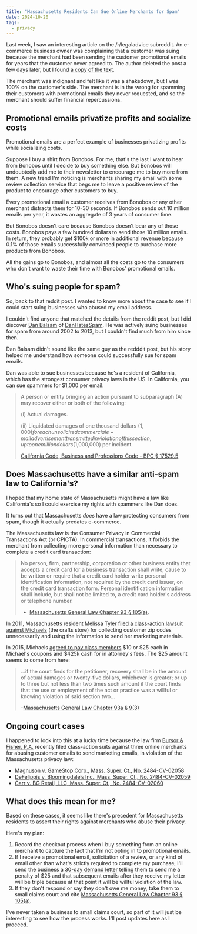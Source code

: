 ```yaml
---
title: "Massachusetts Residents Can Sue Online Merchants for Spam"
date: 2024-10-20
tags:
  - privacy
---
```


Last week, I saw an interesting article on the /r/legaladvice subreddit. An e-commerce business owner was complaining that a customer was suing because the merchant had been sending the customer promotional emails for years that the customer never agreed to. The author deleted the post a few days later, but I found [a copy of the text](original.txt).

The merchant was indignant and felt like it was a shakedown, but I was 100% on the customer's side. The merchant is in the wrong for spamming their customers with promotional emails they never requested, and so the merchant should suffer financial repercussions.

## Promotional emails privatize profits and socialize costs

Promotional emails are a perfect example of businesses privatizing profits while socializing costs.

Suppose I buy a shirt from Bonobos. For me, that's the last I want to hear from Bonobos until I decide to buy something else. But Bonobos will undoubtedly add me to their newsletter to encourage me to buy more from them. A new trend I'm noticing is merchants sharing my email with some review collection service that begs me to leave a positive review of the product to encourage other customers to buy.

Every promotional email a customer receives from Bonobos or any other merchant distracts them for 10-30 seconds. If Bonobos sends out 10 million emails per year, it wastes an aggregate of 3 years of consumer time.

But Bonobos doesn't care because Bonobos doesn't bear any of those costs. Bonobos pays a few hundred dollars to send those 10 million emails. In return, they probably get $100k or more in additional revenue because 0.1% of those emails successfully convinced people to purchase more products from Bonobos.

All the gains go to Bonobos, and almost all the costs go to the consumers who don't want to waste their time with Bonobos' promotional emails.

## Who's suing people for spam?

So, back to that reddit post. I wanted to know more about the case to see if I could start suing businesses who abused my email address.

I couldn't find anyone that matched the details from the reddit post, but I did discover [Dan Balsam](https://en.wikipedia.org/wiki/Daniel_Balsam) of [DanHatesSpam](http://www.danhatesspam.com/). He was actively suing businesses for spam from around 2002 to 2013, but I couldn't find much from him since then.

Dan Balsam didn't sound like the same guy as the redddit post, but his story helped me understand how someone could successfully sue for spam emails.

Dan was able to sue businesses because he's a resident of California, which has the strongest consumer privacy laws in the US. In California, you can sue spammers for $1,000 per email:

> A person or entity bringing an action pursuant to subparagraph (A) may recover either or both of the following:
>
> (i) Actual damages.
>
> (ii) Liquidated damages of one thousand dollars ($1,000) for each unsolicited commercial e-mail advertisement transmitted in violation of this section, up to one million dollars ($1,000,000) per incident.
>
> [California Code, Business and Professions Code - BPC § 17529.5](https://leginfo.legislature.ca.gov/faces/codes_displaySection.xhtml?lawCode=BPC&sectionNum=17529.5)

## Does Massachusetts have a similar anti-spam law to California's?

I hoped that my home state of Massachusetts might have a law like California's so I could exercise my rights with spammers like Dan does.

It turns out that Massachusetts _does_ have a law protecting consumers from spam, though it actually predates e-commerce.

The Massachusetts law is the Consumer Privacy in Commercial Transactions Act (or CPICTA). In commercial transactions, it forbids the merchant from collecting more personal information than necessary to complete a credit card transaction:

> No person, firm, partnership, corporation or other business entity that accepts a credit card for a business transaction shall write, cause to be written or require that a credit card holder write personal identification information, not required by the credit card issuer, on the credit card transaction form. Personal identification information shall include, but shall not be limited to, a credit card holder's address or telephone number.
>
> - [Massachusetts General Law Chapter 93 § 105(a)](https://malegislature.gov/Laws/GeneralLaws/PartI/TitleXV/Chapter93/Section105).

In 2011, Massachusetts resident Melissa Tyler [filed a class-action lawsuit against Michaels](tyler-v-michaels-stores-inc-2013.pdf) (the crafts store) for collecting customer zip codes unnecessarily and using the information to send her marketing materials.

In 2015, Michaels [agreed to pay class members](Tyler_v__Michaels_Stores-2015.pdf) $10 or $25 each in Michael's coupons and $425k cash for in attorney's fees. The $25 amount seems to come from here:

> ...if the court finds for the petitioner, recovery shall be in the amount of actual damages or twenty-five dollars, whichever is greater; or up to three but not less than two times such amount if the court finds that the use or employment of the act or practice was a willful or knowing violation of said section two...
>
> -[Massachusetts General Law Chapter 93a § 9(3)](https://malegislature.gov/Laws/GeneralLaws/PartI/TitleXV/Chapter93a/Section9)

## Ongoing court cases

I happened to look into this at a lucky time because the law firm [Bursor & Fisher, P.A.](https://www.bursor.com/) recently filed class-action suits against three online merchants for abusing customer emails to send marketing emails, in violation of the Massachusetts privacy law:

- [Magnuson v. GameStop Corp., Mass. Super. Ct., No. 2484-CV-02058](https://www.bloomberglaw.com/public/desktop/document/MagnusonLukevsGameStopCorpDocketNo2484CV02058MassSuperCtAug052024?doc_id=X4Q2UCMUHJK8CNA121GMI1MJR0U)
- [DeFelippis v. Bloomingdale’s Inc., Mass. Super. Ct., No. 2484-CV-02059](https://www.bloomberglaw.com/public/document/DeFelippisAnthonyvsBloomingdalesIncDocketNo2484CV02059MassSuperCt?doc_id=X6UUT0CEO9U9VARBRJSUS4PN9JT)
- [Carr v. BG Retail, LLC, Mass. Super. Ct., No. 2484-CV-02060](https://www.bloomberglaw.com/public/document/CarrMaryvsBGRetailLLCDocketNo2484CV02060MassSuperCtAug052024Court?doc_id=X61HVK76J9C9SSO1F8CA9C1Q640)

## What does this mean for me?

Based on these cases, it seems like there's precedent for Massachusetts residents to assert their rights against merchants who abuse their privacy.

Here's my plan:

1. Record the checkout process when I buy something from an online merchant to capture the fact that I'm not opting in to promotional emails.
1. If I receive a promotional email, solicitation of a review, or any kind of email other than what's strictly required to complete my purchase, I'll send the business a [30-day demand letter](https://www.mass.gov/info-details/30-day-demand-letter) telling them to send me a penalty of $25 and that subsequent emails after they receive my letter will be triple because at that point it will be willful violation of the law.
1. If they don't respond or say they don't owe me money, take them to small claims court and cite [Massachusetts General Law Chapter 93 § 105(a)](https://malegislature.gov/Laws/GeneralLaws/PartI/TitleXV/Chapter93/Section105).

I've never taken a business to small claims court, so part of it will just be interesting to see how the process works. I'll post updates here as I proceed.
